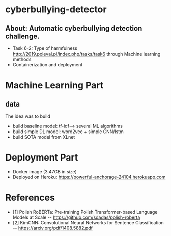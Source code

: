 # cyberbullying-detector

## About: Automatic cyberbullying detection challenge.
* Task 6-2: Type of harmfulness http://2019.poleval.pl/index.php/tasks/task6 through Machine learning methods
* Containerization and deployment



# Machine Learning Part

## data



The idea was to build
* build baseline model: tf-idf--> several ML algorithms
* build simple DL model: word2vec + simple CNN/lstm
* build SOTA model from XLnet

# Deployment Part
* Docker image (3.47GB in size)
* Deployed on Heroku: https://powerful-anchorage-24104.herokuapp.com





# References
* [1] Polish RoBERTa: Pre-training Polish Transformer-based Language Models at Scale -- https://github.com/sdadas/polish-roberta
* [2] KimCNN: Convolutional Neural Networks for Sentence Classification -- https://arxiv.org/pdf/1408.5882.pdf